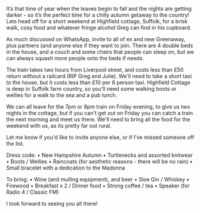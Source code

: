 It’s that time of year when the leaves begin to fall and the nights are getting darker - so it’s the perfect time for a chilly autumn getaway to the country! Lets head off for a short weekend at Highfield cottage, Suffolk, for a brisk walk, cosy food and whatever fringe alcohol Greg can find in his cupboard. 

As much discussed on WhatsApp, invite to all of ex and new Greenaway, plus partners (and anyone else if they want to join. There are 4 double beds in the house, and a couch and some chairs that people can sleep on, but we can always squash more people onto the beds if needs. 

The train takes two hours from Liverpool street, and costs less than £50 return without a railcard (RIP Greg and Julie). We'll need to take a short taxi to the house, but it costs less than £10 per 6 person taxi. Highfield Cottage is deep in Suffolk farm country, so you'll need some walking boots or wellies for a walk to the sea and a pub lunch. 

We can all leave for the 7pm or 8pm train on Friday evening, to give us two nights in the cottage, but if you can't get out on Friday you can catch a train the next morning and meet us there. We'll need to bring all the food for the weekend with us, as its pretty far out rural.

Let me know if you'd like to invite anyone else, or if I've missed someone off the list.

Dress code: 
	• New Hampshire Autumn
	• Turtlenecks and assorted knitwear
	• Boots / Wellies
	• Raincoats (for aesthetic reasons - there will be no rain)
	• Small bracelet with a dedication to the Madonna

To bring:
	• Wine (and mulling equipment), and beer
	• Sloe Gin / Whiskey
	• Firewood
	• Breakfast x 2 / Dinner food
	• Strong coffee / tea
	• Speaker (for Radio 4 / Classic FM)

I look forward to seeing you all there!

